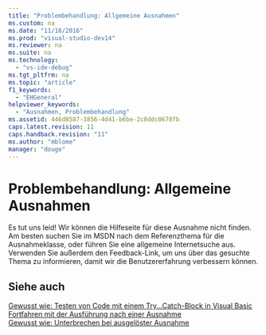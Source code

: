 ```yaml
---
title: "Problembehandlung: Allgemeine Ausnahmen"
ms.custom: na
ms.date: "11/16/2016"
ms.prod: "visual-studio-dev14"
ms.reviewer: na
ms.suite: na
ms.technology: 
  - "vs-ide-debug"
ms.tgt_pltfrm: na
ms.topic: "article"
f1_keywords: 
  - "EHGeneral"
helpviewer_keywords: 
  - "Ausnahmen, Problembehandlung"
ms.assetid: 446d8587-3856-4d41-b6be-2c8ddc0678fb
caps.latest.revision: 11
caps.handback.revision: "11"
ms.author: "mblome"
manager: "douge"
---
```

# Problembehandlung: Allgemeine Ausnahmen
Es tut uns leid\! Wir können die Hilfeseite für diese Ausnahme nicht finden. Am besten suchen Sie im MSDN nach dem Referenzthema für die Ausnahmeklasse, oder führen Sie eine allgemeine Internetsuche aus. Verwenden Sie außerdem den Feedback\-Link, um uns über das gesuchte Thema zu informieren, damit wir die Benutzererfahrung verbessern können.  
  
## Siehe auch  
 [Gewusst wie: Testen von Code mit einem Try...Catch\-Block in Visual Basic](assetId:///8368e205-ed73-4185-a247-af84fb4fafa9)   
 [Fortfahren mit der Ausführung nach einer Ausnahme](../Topic/Continuing%20Execution%20After%20an%20Exception.md)   
 [Gewusst wie: Unterbrechen bei ausgelöster Ausnahme](../misc/how-to-break-when-an-exception-is-thrown.md)